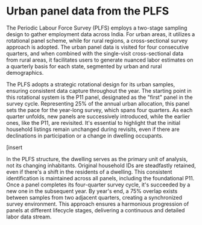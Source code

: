 # Urban panel data from the PLFS

The Periodic Labour Force Survey (PLFS) employs a two-stage sampling design to gather employment data across India. For urban areas, it utilizes a rotational panel scheme, while for rural regions, a cross-sectional survey approach is adopted. The urban panel data is visited for four consecutive quarters, and when combined with the single-visit cross-sectional data from rural areas, it facilitates users to generate nuanced labor estimates on a quarterly basis for each state, segmented by urban and rural demographics.

The PLFS adopts a strategic rotational design for its urban samples, ensuring consistent data capture throughout the year. The starting point in this rotational system is the P11 panel, designated as the "first" panel in the survey cycle. Representing 25% of the annual urban allocation, this panel sets the pace for the year-long survey, which spans four quarters. As each quarter unfolds, new panels are successively introduced, while the earlier ones, like the P11, are revisited. It's essential to highlight that the initial household listings remain unchanged during revisits, even if there are declinations in participation or a change in dwelling occupants.

[insert

In the PLFS structure, the dwelling serves as the primary unit of analysis, not its changing inhabitants. Original household IDs are steadfastly retained, even if there's a shift in the residents of a dwelling. This consistent identification is maintained across all panels, including the foundational P11. Once a panel completes its four-quarter survey cycle, it's succeeded by a new one in the subsequent year. By year's end, a 75% overlap exists between samples from two adjacent quarters, creating a synchronized survey environment. This approach ensures a harmonious progression of panels at different lifecycle stages, delivering a continuous and detailed labor data stream.







